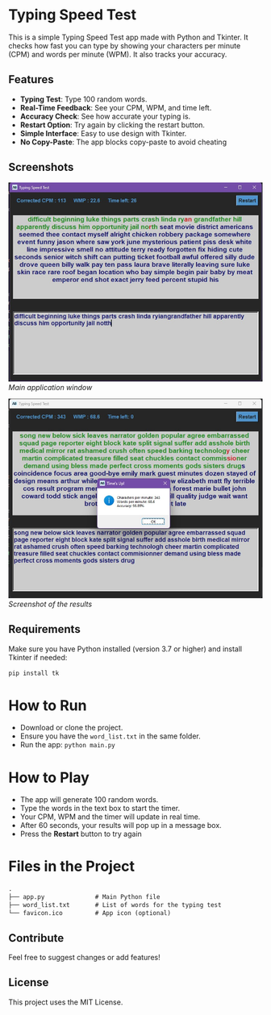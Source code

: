 # Typing Speed Test

This is a simple Typing Speed Test app made with Python and Tkinter. It checks how fast you can type by showing your characters per minute (CPM) and words per minute (WPM). It also tracks your accuracy.

## Features
- **Typing Test**: Type 100 random words.
- **Real-Time Feedback**: See your CPM, WPM, and time left.
- **Accuracy Check**: See how accurate your typing is.
- **Restart Option**: Try again by clicking the restart button.
- **Simple Interface**: Easy to use design with Tkinter.
- **No Copy-Paste**: The app blocks copy-paste to avoid cheating

## Screenshots
![Main Application Window](Screenshot1.jpg)
*Main application window*

![Watermarked Image](Screenshot2.jpg)
*Screenshot of the results*

## Requirements
Make sure you have Python installed (version 3.7 or higher) and install Tkinter if needed:

```bash
pip install tk
```

# How to Run
- Download or clone the project.
- Ensure you have the `word_list.txt` in the same folder.
- Run the app: ``` python main.py ```

# How to Play
- The app will generate 100 random words.
- Type the words in the text box to start the timer.
- Your CPM, WPM and the timer will update in real time.
- After 60 seconds, your results will pop up in a message box.
- Press the **Restart** button to try again

# Files in the Project
```
.
├── app.py              # Main Python file
├── word_list.txt       # List of words for the typing test
└── favicon.ico         # App icon (optional)
```

## Contribute
Feel free to suggest changes or add features!

## License
This project uses the MIT License.